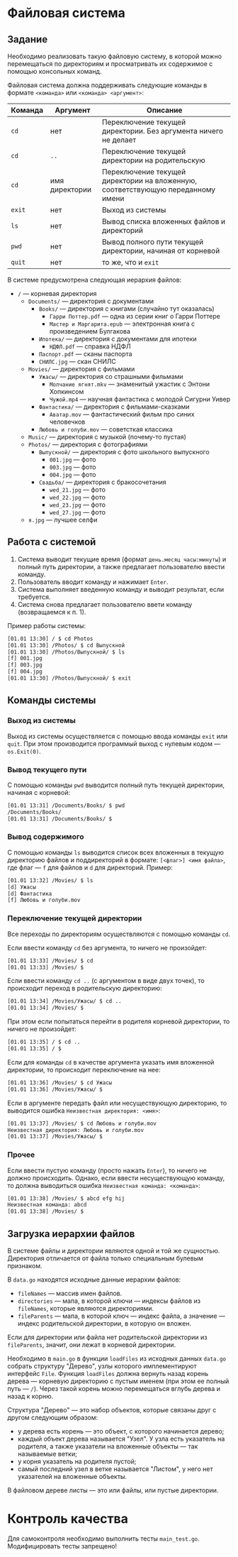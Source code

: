# Файловая система

## Задание

Необходимо реализовать такую файловую систему, в которой можно перемещаться по директориям и просматривать их содержимое
с помощью консольных команд.

Файловая система должна поддерживать следующие команды в формате `<команда>` или `<команда> <аргумент>`:

| Команда | Аргумент       | Описание                                                                        |
|---------|----------------|---------------------------------------------------------------------------------|
| `cd`    | нет            | Переключение текущей директории. Без аргумента ничего не делает                 |
| `cd`    | `..`           | Переключение текущей директории на родительскую                                 |
| `cd`    | имя директории | Переключение текущей директории на вложенную, соответствующую переданному имени |
| `exit`  | нет            | Выход из системы                                                                |
| `ls`    | нет            | Вывод списка вложенных файлов и директорий                                      |
| `pwd`   | нет            | Вывод полного пути текущей директории, начиная от корневой                      |
| `quit`  | нет            | то же, что и `exit`                                                             |

В системе предусмотрена следующая иерархия файлов:

- `/` — корневая директория
  - `Documents/` — директория с документами
    - `Books/` — директория с книгами (случайно тут оказалась)
      - `Гарри Поттер.pdf` — одна из серии книг о Гарри Поттере
      - `Мастер и Маргарита.epub` — электронная книга с произведением Булгакова
    - `Ипотека/` — директория с документами для ипотеки
      - `НДФЛ.pdf` — справка НДФЛ
    - `Паспорт.pdf` — сканы паспорта
    - `СНИЛС.jpg` — скан СНИЛС
  - `Movies/` — директория с фильмами
    - `Ужасы/` — директория со страшными фильмами
      - `Молчание ягнят.mkv` — знаменитый ужастик с Энтони Хопкинсом
      - `Чужой.mp4` — научная фантастика с молодой Сигурни Уивер
    - `Фантастика/` — директория с фильмами-сказками
      - `Аватар.mov` — фантастический фильм про синих человечков
    - `Любовь и голуби.mov` — советсткая классика
  - `Music/` — директория с музыкой (почему-то пустая)
  - `Photos/` — директория с фотографиями
    - `Выпускной/` — директория с фото школьного выпускного
      - `001.jpg` — фото
      - `003.jpg` — фото
      - `004.jpg` — фото
    - `Свадьба/` — директория с бракосочетания
      - `wed_21.jpg` — фото
      - `wed_22.jpg` — фото
      - `wed_23.jpg` — фото
      - `wed_27.jpg` — фото
  - `я.jpg` — лучшее селфи

## Работа с системой

1. Система выводит текущие время (формат `день.месяц часы:минуты`) и полный путь директории, а также предлагает пользователю ввести команду.
2. Пользователь вводит команду и нажимает `Enter`.
3. Система выполняет введенную команду и выводит результат, если требуется.
4. Система снова предлагает пользователю ввети команду (возвращаемся к п. 1).

Пример работы системы:

```bash
[01.01 13:30] / $ cd Photos
[01.01 13:30] /Photos/ $ cd Выпускной
[01.01 13:30] /Photos/Выпускной/ $ ls
[f] 001.jpg
[f] 003.jpg
[f] 004.jpg
[01.01 13:30] /Photos/Выпускной/ $ exit
```

## Команды системы

### Выход из системы

Выход из системы осуществляется с помощью ввода команды `exit` или `quit`. При этом производится программый выход
с нулевым кодом — `os.Exit(0)`.

### Вывод текущего пути

С помощью команды `pwd` выводится полный путь текущей директории, начиная с корневой:

```bash
[01.01 13:31] /Documents/Books/ $ pwd
/Documents/Books/
[01.01 13:31] /Documents/Books/ $
```

### Вывод содержимого

С помощью команды `ls` выводится список всех вложенных в текущую директорию файлов и поддиректорий в формате:
`[<флаг>] <имя файла>`, где флаг — `f` для файлов и `d` для директорий. Пример:

```bash
[01.01 13:32] /Movies/ $ ls
[d] Ужасы
[d] Фантастика
[f] Любовь и голуби.mov
```

### Переключение текущей директории

Все переходы по директориям осуществляются с помощью команды `cd`.

Если ввести команду `cd` без аргумента, то ничего не произойдет:

```bash
[01.01 13:33] /Movies/ $ cd
[01.01 13:33] /Movies/ $
```

Если ввести команду `cd ..` (с аргументом в виде двух точек), то происходит переход в родительскую директорию:

```bash
[01.01 13:34] /Movies/Ужасы/ $ cd ..
[01.01 13:34] /Movies/ $
```

При этом если попытаться перейти в родителя корневой директории, то ничего не произойдет:

```bash
[01.01 13:35] / $ cd ..
[01.01 13:35] / $
```

Если для команды `cd` в качестве аргумента указать имя вложенной директории, то происходит переключение на нее:

```bash
[01.01 13:36] /Movies/ $ cd Ужасы
[01.01 13:36] /Movies/Ужасы/ $
```

Если в аргументе передать файл или несуществующую директорию, то выводится ошибка `Неизвестная директория: <имя>`:

```bash
[01.01 13:37] /Movies/ $ cd Любовь и голуби.mov
Неизвестная директория: Любовь и голуби.mov
[01.01 13:37] /Movies/Ужасы/ $
```

### Прочее

Если ввести пустую команду (просто нажать `Enter`), то ничего не должно происходить.
Однако, если ввести несуществующую команду, то должна выводиться ошибка `Неизвестная команда: <команда>`:

```bash
[01.01 13:38] /Movies/ $ abcd efg hij
Неизвестная команда: abcd
[01.01 13:38] /Movies/ $
```

## Загрузка иерархии файлов

В системе файлы и директории являются одной и той же сущностью.
Директория отличается от файла только специальным булевым признаком.  

В `data.go` находятся исходные данные иерархии файлов:

- `fileNames` — массив имен файлов.
- `directories` — мапа, в которой ключи — индексы файлов из `fileNames`, которые являются директориями.
- `fileParents` — мапа, в которой ключ — индекс файла, а значение — индекс родительской директории, в которую он вложен.

Если для директории или файла нет родительской директории из `fileParents`, значит, они лежат в корневой директории.

Необходимо в `main.go` в функции `loadFiles` из исходных данных `data.go` собрать структуру "Дерево", узлы которого имплементируют интерфейс `File`.
Функция `loadFiles` должна вернуть назад корень дерева — корневую директорию с пустым именем (при этом ее полный путь — `/`).
Через такой корень можно перемещаться вглубь дерева и назад к корню.

Структура "Дерево" — это набор объектов, которые связаны друг с другом следующим образом:

- у дерева есть корень — это объект, с которого начинается дерево;
- каждый объект дерева называется "Узел". У узла есть указатель на родителя, а также указатели на вложенные объекты — так называемые ветки;
- у корня указатель на родителя пустой;
- самый последний узел в ветке называется "Листом", у него нет указателей на вложенные объекты.

В файловом дереве листы — это или файлы, или пустые директории.

# Контроль качества

Для самоконтроля необходимо выполнить тесты `main_test.go`. Модифицировать тесты запрещено!
